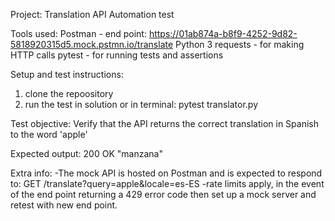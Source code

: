 Project:
Translation API Automation test

Tools used:
Postman - end point: https://01ab874a-b8f9-4252-9d82-5818920315d5.mock.pstmn.io/translate
Python 3
requests - for making HTTP calls
pytest - for running tests and assertions

Setup and test instructions: 
1. clone the repoository
2. run the test in solution or in terminal: pytest translator.py

Test objective:
Verify that the API returns the correct translation in Spanish to the word 'apple'

Expected output:
200 OK
"manzana"

Extra info:
-The mock API is hosted on Postman and is expected to respond to:
GET /translate?query=apple&locale=es-ES
-rate limits apply, in the event of the end point returning a 429 error code then set up a mock server and retest with new end point. 

